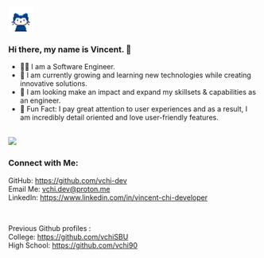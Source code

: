 <img src="/assets/mona-whisper.gif" width="50px" height="50px">

### Hi there, my name is Vincent. 👋
- 🧑‍💻 I am a Software Engineer.
- 🌱 I am currently growing and learning new technologies while creating innovative solutions.
- 💼 I am looking make an impact and expand my skillsets & capabilities as an engineer.
- 🎈 Fun Fact: I pay great attention to user experiences and as a result, I am incredibly detail oriented and love user-friendly features.

<br />
<img src="https://github-readme-stats.vercel.app/api/top-langs/?username=vchi-dev&layout=compact&hide_border&hide=jupyter%20notebook&theme=react" />

### Connect with Me:
GitHub: <a href="https://github.com/vchi-dev/" target="_blank">https://github.com/vchi-dev</a>\
Email Me: <a href="mailto:vchi.dev@proton.me">vchi.dev@proton.me</a>\
LinkedIn: <a href="https://www.linkedin.com/in/vincent-chi-developer/">https://www.linkedin.com/in/vincent-chi-developer</a>

<br />

Previous Github profiles :\
College: <a href="https://github.com/vchiSBU/" target="_blank">https://github.com/vchiSBU</a>\
High School: <a href="https://github.com/vchi90/" target="_blank">https://github.com/vchi90</a>
